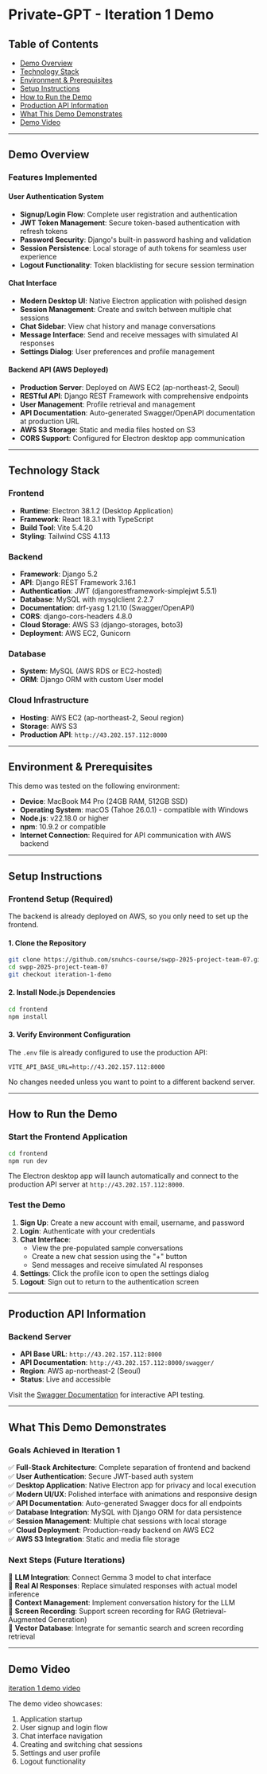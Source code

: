 # Private-GPT - Iteration 1 Demo

## Table of Contents
- [Demo Overview](#demo-overview)
- [Technology Stack](#technology-stack)
- [Environment & Prerequisites](#environment--prerequisites)
- [Setup Instructions](#setup-instructions)
- [How to Run the Demo](#how-to-run-the-demo)
- [Production API Information](#production-api-information)
- [What This Demo Demonstrates](#what-this-demo-demonstrates)
- [Demo Video](#demo-video)

---

## Demo Overview

### Features Implemented

#### **User Authentication System**
- **Signup/Login Flow**: Complete user registration and authentication
- **JWT Token Management**: Secure token-based authentication with refresh tokens
- **Password Security**: Django's built-in password hashing and validation
- **Session Persistence**: Local storage of auth tokens for seamless user experience
- **Logout Functionality**: Token blacklisting for secure session termination

#### **Chat Interface**
- **Modern Desktop UI**: Native Electron application with polished design
- **Session Management**: Create and switch between multiple chat sessions
- **Chat Sidebar**: View chat history and manage conversations
- **Message Interface**: Send and receive messages with simulated AI responses
- **Settings Dialog**: User preferences and profile management

#### **Backend API (AWS Deployed)**
- **Production Server**: Deployed on AWS EC2 (ap-northeast-2, Seoul)
- **RESTful API**: Django REST Framework with comprehensive endpoints
- **User Management**: Profile retrieval and management
- **API Documentation**: Auto-generated Swagger/OpenAPI documentation at production URL
- **AWS S3 Storage**: Static and media files hosted on S3
- **CORS Support**: Configured for Electron desktop app communication

---

## Technology Stack

### **Frontend**
- **Runtime**: Electron 38.1.2 (Desktop Application)
- **Framework**: React 18.3.1 with TypeScript
- **Build Tool**: Vite 5.4.20
- **Styling**: Tailwind CSS 4.1.13

### **Backend**
- **Framework**: Django 5.2
- **API**: Django REST Framework 3.16.1
- **Authentication**: JWT (djangorestframework-simplejwt 5.5.1)
- **Database**: MySQL with mysqlclient 2.2.7
- **Documentation**: drf-yasg 1.21.10 (Swagger/OpenAPI)
- **CORS**: django-cors-headers 4.8.0
- **Cloud Storage**: AWS S3 (django-storages, boto3)
- **Deployment**: AWS EC2, Gunicorn

### **Database**
- **System**: MySQL (AWS RDS or EC2-hosted)
- **ORM**: Django ORM with custom User model

### **Cloud Infrastructure**
- **Hosting**: AWS EC2 (ap-northeast-2, Seoul region)
- **Storage**: AWS S3
- **Production API**: `http://43.202.157.112:8000`

---

## Environment & Prerequisites

This demo was tested on the following environment:

- **Device**: MacBook M4 Pro (24GB RAM, 512GB SSD)
- **Operating System**: macOS (Tahoe 26.0.1) - compatible with Windows
- **Node.js**: v22.18.0 or higher
- **npm**: 10.9.2 or compatible
- **Internet Connection**: Required for API communication with AWS backend

---

## Setup Instructions

### **Frontend Setup (Required)**

The backend is already deployed on AWS, so you only need to set up the frontend.

#### **1. Clone the Repository**

```bash
git clone https://github.com/snuhcs-course/swpp-2025-project-team-07.git
cd swpp-2025-project-team-07
git checkout iteration-1-demo
```

#### **2. Install Node.js Dependencies**

```bash
cd frontend
npm install
```

#### **3. Verify Environment Configuration**

The `.env` file is already configured to use the production API:

```env
VITE_API_BASE_URL=http://43.202.157.112:8000
```

No changes needed unless you want to point to a different backend server.

---

## How to Run the Demo

### **Start the Frontend Application**

```bash
cd frontend
npm run dev
```

The Electron desktop app will launch automatically and connect to the production API server at `http://43.202.157.112:8000`.

### **Test the Demo**

1. **Sign Up**: Create a new account with email, username, and password
2. **Login**: Authenticate with your credentials
3. **Chat Interface**:
   - View the pre-populated sample conversations
   - Create a new chat session using the "+" button
   - Send messages and receive simulated AI responses
4. **Settings**: Click the profile icon to open the settings dialog
5. **Logout**: Sign out to return to the authentication screen

---

## Production API Information

### **Backend Server**
- **API Base URL**: `http://43.202.157.112:8000`
- **API Documentation**: `http://43.202.157.112:8000/swagger/`
- **Region**: AWS ap-northeast-2 (Seoul)
- **Status**: Live and accessible

Visit the [Swagger Documentation](http://43.202.157.112:8000/swagger/) for interactive API testing.

---

## What This Demo Demonstrates

### **Goals Achieved in Iteration 1**

✅ **Full-Stack Architecture**: Complete separation of frontend and backend  
✅ **User Authentication**: Secure JWT-based auth system  
✅ **Desktop Application**: Native Electron app for privacy and local 
execution  
✅ **Modern UI/UX**: Polished interface with animations and responsive design  
✅ **API Documentation**: Auto-generated Swagger docs for all endpoints  
✅ **Database Integration**: MySQL with Django ORM for data persistence  
✅ **Session Management**: Multiple chat sessions with local storage  
✅ **Cloud Deployment**: Production-ready backend on AWS EC2  
✅ **AWS S3 Integration**: Static and media file storage  

### **Next Steps (Future Iterations)**

🔄 **LLM Integration**: Connect Gemma 3 model to chat interface  
🔄 **Real AI Responses**: Replace simulated responses with actual model inference  
🔄 **Context Management**: Implement conversation history for the LLM  
🔄 **Screen Recording**: Support screen recording for RAG (Retrieval-Augmented Generation)  
🔄 **Vector Database**: Integrate for semantic search and screen recording retrieval  

---

## Demo Video

[iteration 1 demo video](./iteration1_demo.mov)

The demo video showcases:
1. Application startup
2. User signup and login flow
3. Chat interface navigation
4. Creating and switching chat sessions
5. Settings and user profile
6. Logout functionality
